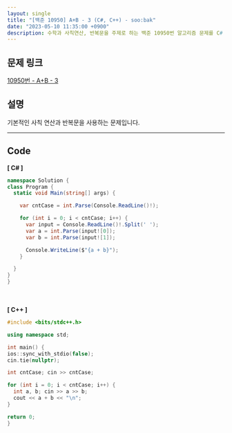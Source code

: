 ```yaml
---
layout: single
title: "[백준 10950] A+B - 3 (C#, C++) - soo:bak"
date: "2023-05-10 11:35:00 +0900"
description: 수학과 사칙연산, 반복문을 주제로 하는 백준 10950번 알고리즘 문제를 C# 과 C++ 로 풀이 및 해설
---
```


## 문제 링크
  [10950번 - A+B - 3](https://www.acmicpc.net/problem/10950)

## 설명
기본적인 사칙 연산과 반복문을 사용하는 문제입니다. <br>

- - -

## Code
<b>[ C# ] </b>
<br>

  ```c#
namespace Solution {
  class Program {
    static void Main(string[] args) {

      var cntCase = int.Parse(Console.ReadLine()!);

      for (int i = 0; i < cntCase; i++) {
        var input = Console.ReadLine()!.Split(' ');
        var a = int.Parse(input![0]);
        var b = int.Parse(input![1]);

        Console.WriteLine($"{a + b}");
      }

    }
  }
}
  ```
<br><br>
<b>[ C++ ] </b>
<br>

  ```c++
#include <bits/stdc++.h>

using namespace std;

int main() {
  ios::sync_with_stdio(false);
  cin.tie(nullptr);

  int cntCase; cin >> cntCase;

  for (int i = 0; i < cntCase; i++) {
    int a, b; cin >> a >> b;
    cout << a + b << "\n";
  }

  return 0;
}
  ```
